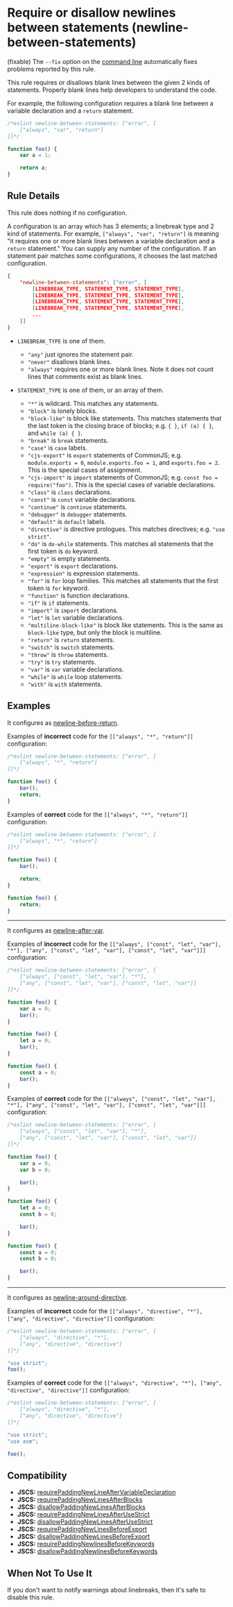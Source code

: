 # Require or disallow newlines between statements (newline-between-statements)

(fixable) The `--fix` option on the [command line](../user-guide/command-line-interface#fix) automatically fixes problems reported by this rule.

This rule requires or disallows blank lines between the given 2 kinds of statements.
Properly blank lines help developers to understand the code.

For example, the following configuration requires a blank line between a variable declaration and a `return` statement.

```js
/*eslint newline-between-statements: ["error", [
    ["always", "var", "return"]
]]*/

function foo() {
    var a = 1;

    return a;
}
```

## Rule Details

This rule does nothing if no configuration.

A configuration is an array which has 3 elements; a linebreak type and 2 kind of statements. For example, `["always", "var", "return"]` is meaning "it requires one or more blank lines between a variable declaration and a `return` statement."
You can supply any number of the configuration. If an statement pair matches some configurations, it chooses the last matched configuration.

```json
{
    "newline-between-statements": ["error", [
        [LINEBREAK_TYPE, STATEMENT_TYPE, STATEMENT_TYPE],
        [LINEBREAK_TYPE, STATEMENT_TYPE, STATEMENT_TYPE],
        [LINEBREAK_TYPE, STATEMENT_TYPE, STATEMENT_TYPE],
        [LINEBREAK_TYPE, STATEMENT_TYPE, STATEMENT_TYPE],
        ...
    ]]
}
```

- `LINEBREAK_TYPE` is one of them.
    - `"any"` just ignores the statement pair.
    - `"never"` disallows blank lines.
    - `"always"` requires one or more blank lines. Note it does not count lines that comments exist as blank lines.

- `STATEMENT_TYPE` is one of them, or an array of them.
    - `"*"` is wildcard. This matches any statements.
    - `"block"` is lonely blocks.
    - `"block-like"` is block like statements. This matches statements that the last token is the closing brace of blocks; e.g. `{ }`, `if (a) { }`, and `while (a) { }`.
    - `"break"` is `break` statements.
    - `"case"` is `case` labels.
    - `"cjs-export"` is `export` statements of CommonJS; e.g. `module.exports = 0`, `module.exports.foo = 1`, and `exports.foo = 2`. This is the special cases of assignment.
    - `"cjs-import"` is `import` statements of CommonJS; e.g. `const foo = require("foo")`. This is the special cases of variable declarations.
    - `"class"` is `class` declarations.
    - `"const"` is `const` variable declarations.
    - `"continue"` is `continue` statements.
    - `"debugger"` is `debugger` statements.
    - `"default"` is `default` labels.
    - `"directive"` is directive prologues. This matches directives; e.g. `"use strict"`.
    - `"do"` is `do-while` statements. This matches all statements that the first token is `do` keyword.
    - `"empty"` is empty statements.
    - `"export"` is `export` declarations.
    - `"expression"` is expression statements.
    - `"for"` is `for` loop families. This matches all statements that the first token is `for` keyword.
    - `"function"` is function declarations.
    - `"if"` is `if` statements.
    - `"import"` is `import` declarations.
    - `"let"` is `let` variable declarations.
    - `"multiline-block-like"` is block like statements. This is the same as `block-like` type, but only the block is multiline.
    - `"return"` is `return` statements.
    - `"switch"` is `switch` statements.
    - `"throw"` is `throw` statements.
    - `"try"` is `try` statements.
    - `"var"` is `var` variable declarations.
    - `"while"` is `while` loop statements.
    - `"with"` is `with` statements.

## Examples

It configures as [newline-before-return].

Examples of **incorrect** code for the `[["always", "*", "return"]]` configuration:

```js
/*eslint newline-between-statements: ["error", [
    ["always", "*", "return"]
]]*/

function foo() {
    bar();
    return;
}
```

Examples of **correct** code for the `[["always", "*", "return"]]` configuration:

```js
/*eslint newline-between-statements: ["error", [
    ["always", "*", "return"]
]]*/

function foo() {
    bar();

    return;
}

function foo() {
    return;
}
```

----

It configures as [newline-after-var].

Examples of **incorrect** code for the `[["always", ["const", "let", "var"], "*"], ["any", ["const", "let", "var"], ["const", "let", "var"]]]` configuration:

```js
/*eslint newline-between-statements: ["error", [
    ["always", ["const", "let", "var"], "*"],
    ["any", ["const", "let", "var"], ["const", "let", "var"]]
]]*/

function foo() {
    var a = 0;
    bar();
}

function foo() {
    let a = 0;
    bar();
}

function foo() {
    const a = 0;
    bar();
}
```

Examples of **correct** code for the `[["always", ["const", "let", "var"], "*"], ["any", ["const", "let", "var"], ["const", "let", "var"]]]` configuration:

```js
/*eslint newline-between-statements: ["error", [
    ["always", ["const", "let", "var"], "*"],
    ["any", ["const", "let", "var"], ["const", "let", "var"]]
]]*/

function foo() {
    var a = 0;
    var b = 0;

    bar();
}

function foo() {
    let a = 0;
    const b = 0;

    bar();
}

function foo() {
    const a = 0;
    const b = 0;

    bar();
}
```

----

It configures as [newline-around-directive].

Examples of **incorrect** code for the `[["always", "directive", "*"], ["any", "directive", "directive"]]` configuration:

```js
/*eslint newline-between-statements: ["error", [
    ["always", "directive", "*"],
    ["any", "directive", "directive"]
]]*/

"use strict";
foo();
```

Examples of **correct** code for the `[["always", "directive", "*"], ["any", "directive", "directive"]]` configuration:

```js
/*eslint newline-between-statements: ["error", [
    ["always", "directive", "*"],
    ["any", "directive", "directive"]
]]*/

"use strict";
"use asm";

foo();
```

## Compatibility

- **JSCS:** [requirePaddingNewLineAfterVariableDeclaration]
- **JSCS:** [requirePaddingNewLinesAfterBlocks]
- **JSCS:** [disallowPaddingNewLinesAfterBlocks]
- **JSCS:** [requirePaddingNewLinesAfterUseStrict]
- **JSCS:** [disallowPaddingNewLinesAfterUseStrict]
- **JSCS:** [requirePaddingNewLinesBeforeExport]
- **JSCS:** [disallowPaddingNewLinesBeforeExport]
- **JSCS:** [requirePaddingNewlinesBeforeKeywords]
- **JSCS:** [disallowPaddingNewlinesBeforeKeywords]

## When Not To Use It

If you don't want to notify warnings about linebreaks, then it's safe to disable this rule.


[newline-after-var]: http://eslint.org/docs/rules/newline-after-var
[newline-around-directive]: http://eslint.org/docs/rules/newline-around-directive
[newline-before-return]: http://eslint.org/docs/rules/newline-before-return
[requirePaddingNewLineAfterVariableDeclaration]: http://jscs.info/rule/requirePaddingNewLineAfterVariableDeclaration
[requirePaddingNewLinesAfterBlocks]: http://jscs.info/rule/requirePaddingNewLinesAfterBlocks
[disallowPaddingNewLinesAfterBlocks]: http://jscs.info/rule/disallowPaddingNewLinesAfterBlocks
[requirePaddingNewLinesAfterUseStrict]: http://jscs.info/rule/requirePaddingNewLinesAfterUseStrict
[disallowPaddingNewLinesAfterUseStrict]: http://jscs.info/rule/disallowPaddingNewLinesAfterUseStrict
[requirePaddingNewLinesBeforeExport]: http://jscs.info/rule/requirePaddingNewLinesBeforeExport
[disallowPaddingNewLinesBeforeExport]: http://jscs.info/rule/disallowPaddingNewLinesBeforeExport
[requirePaddingNewlinesBeforeKeywords]: http://jscs.info/rule/requirePaddingNewlinesBeforeKeywords
[disallowPaddingNewlinesBeforeKeywords]: http://jscs.info/rule/disallowPaddingNewlinesBeforeKeywords
